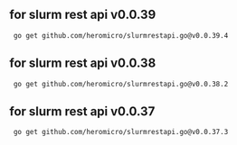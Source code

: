 ## for slurm rest api v0.0.39

```shell
 go get github.com/heromicro/slurmrestapi.go@v0.0.39.4
```

## for slurm rest api v0.0.38

```shell
 go get github.com/heromicro/slurmrestapi.go@v0.0.38.2
```

## for slurm rest api v0.0.37

```shell
 go get github.com/heromicro/slurmrestapi.go@v0.0.37.3
```
